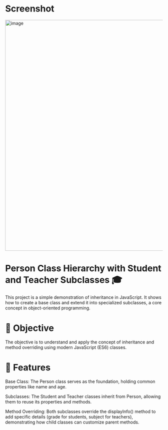 # Screenshot

<img width="1082" height="738" alt="image" src="https://github.com/user-attachments/assets/ac7850fc-5f3b-4990-93fe-8e482e84dc05" />

# Person Class Hierarchy with Student and Teacher Subclasses 🎓
This project is a simple demonstration of inheritance in JavaScript. It shows how to create a base class and extend it into specialized subclasses, a core concept in object-oriented programming.

# 🎯 Objective
The objective is to understand and apply the concept of inheritance and method overriding using modern JavaScript (ES6) classes.

# 🌟 Features
Base Class: The Person class serves as the foundation, holding common properties like name and age.

Subclasses: The Student and Teacher classes inherit from Person, allowing them to reuse its properties and methods.

Method Overriding: Both subclasses override the displayInfo() method to add specific details (grade for students, subject for teachers), demonstrating how child classes can customize parent methods.

